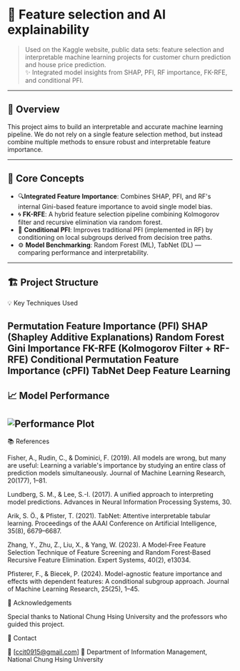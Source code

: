 # 🎯 Feature selection and AI explainability

> Used on the Kaggle website, public data sets: feature selection and interpretable machine learning projects for customer churn prediction and house price prediction.  
> ✨ Integrated model insights from SHAP, PFI, RF importance, FK-RFE, and conditional PFI.

---

## 📌 Overview

This project aims to build an interpretable and accurate machine learning pipeline. We do not rely on a single feature selection method, but instead combine multiple methods to ensure robust and interpretable feature importance.

---

## 🧠 Core Concepts

- 🔍**Integrated Feature Importance**: Combines SHAP, PFI, and RF's internal Gini-based feature importance to avoid single model bias.
- 🌀 **FK-RFE**: A hybrid feature selection pipeline combining Kolmogorov filter and recursive elimination via random forest.
- 🌿 **Conditional PFI**: Improves traditional PFI (implemented in RF) by conditioning on local subgroups derived from decision tree paths.
- ⚙️ **Model Benchmarking**: Random Forest (ML), TabNet (DL) — comparing performance and interpretability.

---

## 🏗️ Project Structure

💡 Key Techniques Used

Permutation Feature Importance (PFI)
SHAP (Shapley Additive Explanations)
Random Forest Gini Importance
FK-RFE (Kolmogorov Filter + RF-RFE)
Conditional Permutation Feature Importance (cPFI)
TabNet Deep Feature Learning
---
## 📈 Model Performance
![Performance Plot](images/效能圖示.png)
---
📚 References

Fisher, A., Rudin, C., & Dominici, F. (2019). All models are wrong, but many are useful: Learning a variable's importance by studying an entire class of prediction models simultaneously. Journal of Machine Learning Research, 20(177), 1–81.

Lundberg, S. M., & Lee, S.-I. (2017). A unified approach to interpreting model predictions. Advances in Neural Information Processing Systems, 30.

Arik, S. Ö., & Pfister, T. (2021). TabNet: Attentive interpretable tabular learning. Proceedings of the AAAI Conference on Artificial Intelligence, 35(8), 6679–6687.

Zhang, Y., Zhu, Z., Liu, X., & Yang, W. (2023). A Model‐Free Feature Selection Technique of Feature Screening and Random Forest‐Based Recursive Feature Elimination. Expert Systems, 40(2), e13034.

Pfisterer, F., & Biecek, P. (2024). Model-agnostic feature importance and effects with dependent features: A conditional subgroup approach. Journal of Machine Learning Research, 25(25), 1–45.

🙌 Acknowledgements

Special thanks to National Chung Hsing University and the professors who guided this project.

📮 Contact

📧 [ccit0915@gmail.com]
🏫 Department of Information Management, National Chung Hsing University
